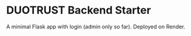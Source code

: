 # DUOTRUST Backend Starter

A minimal Flask app with login (admin only so far).
Deployed on Render.
